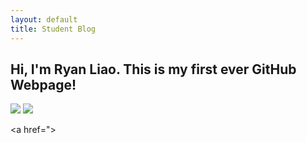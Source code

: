 ```yaml
---
layout: default
title: Student Blog
--- 
```


## Hi, I'm Ryan Liao. This is my first ever GitHub Webpage! 

<img src="https://media.discordapp.net/attachments/1081856159855677464/1144158764040196118/image.png?width=732&height=364">

<img src="https://i1.sndcdn.com/artworks-t7I8MnGT22aUwxEL-pOTXZw-t500x500.jpg">

<a href=">
